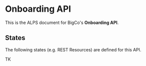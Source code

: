 # Onboarding API


This is the ALPS document for BigCo's **Onboarding API**.

## States


The following states (e.g. REST Resources) are defined for this API.


TK
